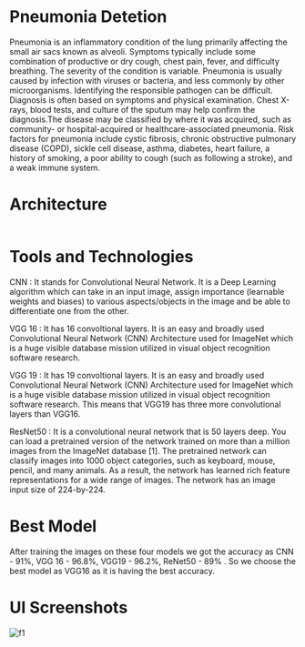 # Pneumonia Detetion

Pneumonia is an inflammatory condition of the lung primarily affecting the small air sacs known as alveoli.
Symptoms typically include some combination of productive or dry cough, chest pain, fever, and difficulty breathing.
The severity of the condition is variable.
Pneumonia is usually caused by infection with viruses or bacteria, and less commonly by other 
microorganisms. 
Identifying the responsible pathogen can be difficult. Diagnosis is often based on symptoms and physical examination.
Chest X-rays, blood tests, and culture of the sputum may help confirm the diagnosis.The disease may be classified by where it was acquired, such as community- or hospital-acquired or healthcare-associated pneumonia.
Risk factors for pneumonia include cystic fibrosis, chronic obstructive pulmonary disease (COPD), sickle cell disease, asthma, diabetes, heart failure, a history of smoking, a poor ability to cough (such as following a stroke), and a weak immune system.

# Architecture 
```

```

# Tools and Technologies

CNN : It stands for Convolutional Neural Network. It is a Deep Learning algorithm which can take in an input    image, assign importance (learnable weights and biases) to various aspects/objects in the image and be able to differentiate one from the other.

VGG 16 : It has 16 convoltional layers. It is an easy and broadly used Convolutional Neural Network (CNN) Architecture used for ImageNet which is a huge visible database mission utilized in visual object recognition software research.

VGG 19 : It has 19 convoltional layers. It is an easy and broadly used Convolutional Neural Network (CNN) Architecture used for ImageNet which is a huge visible database mission utilized in visual object recognition software research. This means that VGG19 has three more convolutional layers than VGG16.

ResNet50 : It is a convolutional neural network that is 50 layers deep. You can load a pretrained version of the network trained on more than a million images from the ImageNet database [1]. The pretrained network can classify images into 1000 object categories, such as keyboard, mouse, pencil, and many animals. As a result, the network has learned rich feature representations for a wide range of images. The network has an image input size of 224-by-224.

# Best Model

After training the images on these four models we got the accuracy as CNN - 91%, VGG 16 - 96.8%, VGG19 - 96.2%, ReNet50 - 89% . So we choose the best model as VGG16 as it is having the best accuracy.

# UI Screenshots
![f1](https://user-images.githubusercontent.com/69579209/192623283-cad3756e-f5f0-472a-9a5a-e173bcd5d57c.png)
